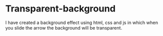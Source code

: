 # Transparent-background
I have created a background effect using html, css and js in which when you slide the arrow the background will be transparent.
